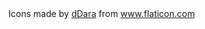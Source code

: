 <div>Icons made by <a href="" title="dDara">dDara</a> from <a href="https://www.flaticon.com/" title="Flaticon">www.flaticon.com</a></div>